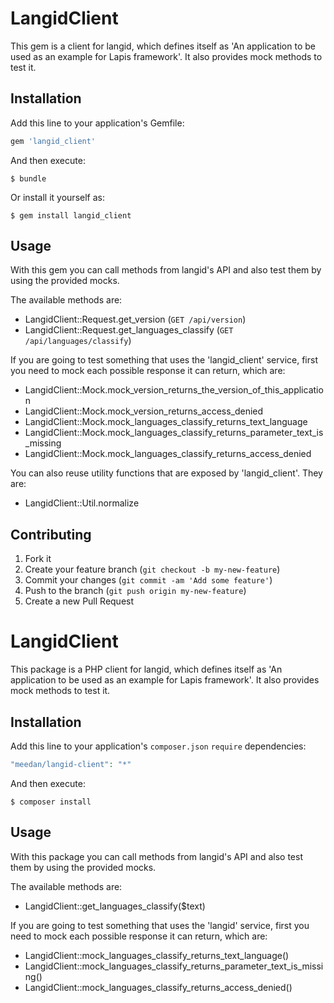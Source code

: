 
# LangidClient

This gem is a client for langid, which defines itself as 'An application to be used as an example for Lapis framework'. It also provides mock methods to test it.

## Installation

Add this line to your application's Gemfile:

```ruby
gem 'langid_client'
```

And then execute:

    $ bundle

Or install it yourself as:

    $ gem install langid_client

## Usage

With this gem you can call methods from langid's API and also test them by using the provided mocks.

The available methods are:

* LangidClient::Request.get_version (`GET /api/version`)
* LangidClient::Request.get_languages_classify (`GET /api/languages/classify`)

If you are going to test something that uses the 'langid_client' service, first you need to mock each possible response it can return, which are:

* LangidClient::Mock.mock_version_returns_the_version_of_this_application
* LangidClient::Mock.mock_version_returns_access_denied
* LangidClient::Mock.mock_languages_classify_returns_text_language
* LangidClient::Mock.mock_languages_classify_returns_parameter_text_is_missing
* LangidClient::Mock.mock_languages_classify_returns_access_denied

You can also reuse utility functions that are exposed by 'langid_client'. They are:

* LangidClient::Util.normalize

## Contributing

1. Fork it
2. Create your feature branch (`git checkout -b my-new-feature`)
3. Commit your changes (`git commit -am 'Add some feature'`)
4. Push to the branch (`git push origin my-new-feature`)
5. Create a new Pull Request
      

# LangidClient

This package is a PHP client for langid, which defines itself as 'An application to be used as an example for Lapis framework'. It also provides mock methods to test it.

## Installation

Add this line to your application's `composer.json` `require` dependencies:

```php
"meedan/langid-client": "*"
```

And then execute:

    $ composer install

## Usage

With this package you can call methods from langid's API and also test them by using the provided mocks.

The available methods are:

* LangidClient::get_languages_classify($text)

If you are going to test something that uses the 'langid' service, first you need to mock each possible response it can return, which are:

* LangidClient::mock_languages_classify_returns_text_language()
* LangidClient::mock_languages_classify_returns_parameter_text_is_missing()
* LangidClient::mock_languages_classify_returns_access_denied()
      
